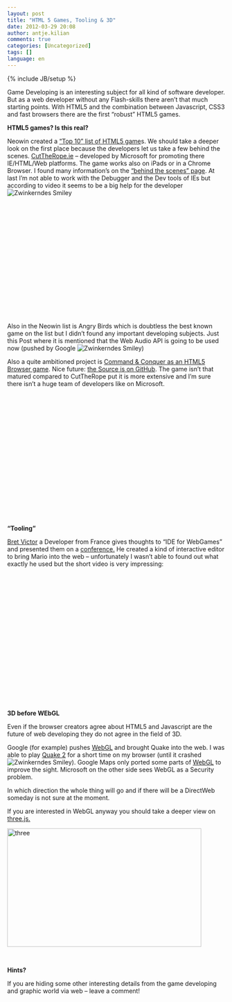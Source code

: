 ```yaml
---
layout: post
title: "HTML 5 Games, Tooling & 3D"
date: 2012-03-29 20:08
author: antje.kilian
comments: true
categories: [Uncategorized]
tags: []
language: en
---
```

{% include JB/setup %}
&nbsp;

<strong> </strong>

Game Developing is an interesting subject for all kind of software developer. But as a web developer without any Flash-skills there aren’t that much starting points. With HTML5 and the combination between Javascript, CSS3 and fast browsers there are the first “robust” HTML5 games.

<strong>HTML5 games? Is this real?</strong>

Neowin created a <a href="http://www.neowin.net/news/top-10-html5-games">“Top 10” list of HTML5 game</a>s. We should take a deeper look on the first place because the developers let us take a few behind the scenes. <a href="http://www.cuttherope.ie/">CutTheRope.ie</a> – developed by Microsoft for promoting there IE/HTML/Web platforms. The game works also on iPads or in a Chrome Browser. I found many information’s on the <a href="http://www.cuttherope.ie/dev/">“behind the scenes” page</a>. At last I’m not able to work with the Debugger and the Dev tools of IEs but according to video it seems to be a big help for the developer <img class="wlEmoticon wlEmoticon-winkingsmile" style="border-style: none;" src="http://code-inside.de/blog-in/wp-content/uploads/wlEmoticon-winkingsmile36.png" alt="Zwinkerndes Smiley" />

&nbsp;
<div id="scid:5737277B-5D6D-4f48-ABFC-DD9C333F4C5D:c164a7b5-f2e4-4185-9f36-4545c4995d56" class="wlWriterEditableSmartContent" style="margin: 0px; display: inline; float: none; padding: 0px;">
<div><object width="436" height="245"><param name="movie" value="http://www.youtube.com/v/px_n1pNzEwI?hl=en&amp;hd=1" /><embed type="application/x-shockwave-flash" width="436" height="245" src="http://www.youtube.com/v/px_n1pNzEwI?hl=en&amp;hd=1"></embed></object></div>
</div>
Also in the Neowin list is Angry Birds which is doubtless the best known game on the list but I didn’t found any important developing subjects. Just this Post where it is mentioned that the Web Audio API is going to be used now (pushed by Google <img class="wlEmoticon wlEmoticon-winkingsmile" style="border-style: none;" src="http://code-inside.de/blog-in/wp-content/uploads/wlEmoticon-winkingsmile36.png" alt="Zwinkerndes Smiley" />)

Also a quite ambitioned project is <a href="http://www.adityaravishankar.com/projects/games/command-and-conquer/">Command &amp; Conquer as an HTML5 Browser game</a>. Nice future: <a href="https://github.com/adityaravishankar/command-and-conquer/">the Source is on GitHub</a>. The game isn’t that matured compared to CutTheRope put it is more extensive and I’m sure there isn’t a huge team of developers like on Microsoft.

&nbsp;
<div id="scid:5737277B-5D6D-4f48-ABFC-DD9C333F4C5D:19f8f779-5792-4128-8ec5-081a618193bb" class="wlWriterEditableSmartContent" style="margin: 0px; display: inline; float: none; padding: 0px;">
<div><object width="484" height="271"><param name="movie" value="http://www.youtube.com/v/lorDK_gY3CI?hl=en&amp;hd=1" /><embed type="application/x-shockwave-flash" width="484" height="271" src="http://www.youtube.com/v/lorDK_gY3CI?hl=en&amp;hd=1"></embed></object></div>
</div>
<strong>“Tooling”</strong>

<a href="http://www.hteumeuleu.fr/bret-victor-et-le-futur-des-interfaces-de-developpement/">Bret Victor</a> a Developer from France gives thoughts to “IDE for WebGames” and presented them on a <a href="http://vimeo.com/36579366">conference.</a> He created a kind of interactive editor to bring Mario into the web – unfortunately I wasn’t able to found out what exactly he used but the short video is very impressing:

&nbsp;
<div id="scid:5737277B-5D6D-4f48-ABFC-DD9C333F4C5D:27c0665c-4d76-4df5-8e1b-2bf7947540e1" class="wlWriterEditableSmartContent" style="margin: 0px; display: inline; float: none; padding: 0px;">
<div><object width="503" height="282"><param name="movie" value="http://www.youtube.com/v/PlI-gPu3SPI?hl=en&amp;hd=1" /><embed type="application/x-shockwave-flash" width="503" height="282" src="http://www.youtube.com/v/PlI-gPu3SPI?hl=en&amp;hd=1"></embed></object></div>
</div>
<strong>3D before WEbGL</strong>

<strong> </strong>

Even if the browser creators agree about HTML5 and Javascript are the future of web developing they do not agree in the field of 3D.

Google (for example) pushes <a href="http://www.knowyourstack.com/what-is/webgl">WebGL</a> and brought Quake into the web. I was able to play <a href="http://playwebgl.com/games/quake-2-webgl/">Quake 2</a> for a short time on my browser (until it crashed <img class="wlEmoticon wlEmoticon-winkingsmile" style="border-style: none;" src="http://code-inside.de/blog-in/wp-content/uploads/wlEmoticon-winkingsmile36.png" alt="Zwinkerndes Smiley" />). Google Maps only ported some parts of <a href="http://www.chromeexperiments.com/detail/mapsgl/">WebGL</a> to improve the sight. Microsoft on the other side sees WebGL as a Security problem.

In which direction the whole thing will go and if there will be a DirectWeb someday is not sure at the moment.

If you are interested in WebGL anyway you should take a deeper view on <a href="http://mrdoob.github.com/three.js/">three.js.</a>

<a href="http://code-inside.de/blog-in/wp-content/uploads/three.png"><img style="background-image: none; padding-left: 0px; padding-right: 0px; display: inline; padding-top: 0px; border: 0px;" title="three" src="http://code-inside.de/blog-in/wp-content/uploads/three_thumb.png" border="0" alt="three" width="448" height="273" /></a>

&nbsp;

<strong>Hints?</strong>

<strong> </strong>

If you are hiding some other interesting details from the game developing and graphic world via web – leave a comment!
